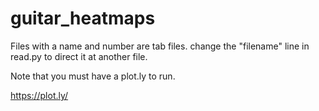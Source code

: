 # guitar_heatmaps

Files with a name and number are tab files. change the "filename" line
	in read.py to direct it at another file. 

Note that you must have a plot.ly to run. 

https://plot.ly/
